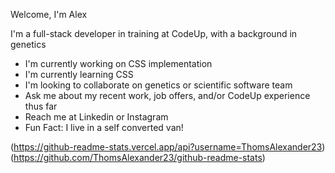 Welcome, I'm Alex

I'm a full-stack developer in training at CodeUp, with a background in genetics

  - I'm currently working on CSS implementation
  - I'm currently learning CSS
  - I'm looking to collaborate on genetics or scientific software team
  - Ask me about my recent work, job offers, and/or CodeUp experience thus far
  - Reach me at Linkedin or Instagram
  - Fun Fact: I live in a self converted van!

(https://github-readme-stats.vercel.app/api?username=ThomsAlexander23)(https://github.com/ThomsAlexander23/github-readme-stats)


<!--
**ThomsAlexander23/ThomsAlexander23** is a ✨ _special_ ✨ repository because its `README.md` (this file) appears on your GitHub profile.

Here are some ideas to get you started:

- 🔭 I’m currently working on ...
- 🌱 I’m currently learning ...
- 👯 I’m looking to collaborate on ...
- 🤔 I’m looking for help with ...
- 💬 Ask me about ...
- 📫 How to reach me: ...
- 😄 Pronouns: ...
- ⚡ Fun fact: ...
-->
